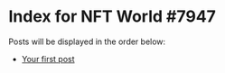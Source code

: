 # Index for NFT World #7947
Posts will be displayed in the order below:

- [Your first post](./001-first.md)

